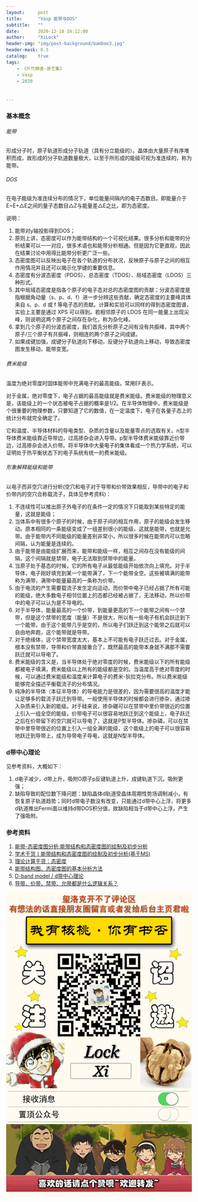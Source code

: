 ```yaml
---
layout:     post
title:      "Vasp 能带与DOS"
subtitle:   ""
date:       2020-12-10 16:12:00
author:     "XiLock"
header-img: "img/post-background/bamboo3.jpg"
header-mask: 0.3
catalog:    true
tags:
    - 《斤竹精舍·游艺集》
    - Vasp
    - 2020


---
```


### 基本概念
###### 能带
形成分子时，原子轨道形成分子轨道（具有分立能级的）。晶体由大量原子有序堆积而成，故形成的分子轨道数量极大，以至于所形成的能级可视为准连续的，称为能带。

###### DOS
在电子能级为准连续分布的情况下，单位能量间隔内的电子态数目。即能量介于E~E+△E之间的量子态数目△Z与能量差△E之比，即为态密度。

说明：
1. 能带对y轴投影得到DOS；
1. 原则上讲，态密度可以作为能带结构的一个可视化结果。很多分析和能带的分析结果可以一一对应，很多术语也和能带分析相通。但是因为它更直观，因此在结果讨论中用得比能带分析更广泛一些。
1. 态密度图可以反映出电子在各个轨道的分布状况，反映原子与原子之间的相互作用情况并且还可以揭示化学键的重要信息。
1. 态密度有分波态密度（PDOS）、总态密度（TDOS）、局域态密度（LDOS）三种形式。
1. 其中局域态密度是指各个原子的电子态对总的态密度图的贡献；分波态密度是指根据角动量（s、p、d、f）进一步分辨这些贡献，确定态密度的主要峰具体来自 s、p、d 或 f 等电子态的贡献。计算和实验可以同样的得到态密度图谱，实验上主要是通过 XPS 可以得到。若相邻原子的 LDOS 在同一能量上出现尖峰，则说明这两个原子之间存在杂化，称为杂化峰。 
1. 拿到几个原子的分波态密度，我们首先分析原子之间有没有共振峰，其中两个原子/三个原子有共振峰，则相连的两个原子之间成键。
1. 如果成键加强，成键分子轨道向下移动，反键分子轨道向上移动，导致态密度图发生移动，能带变宽。

###### 费米能级
温度为绝对零度时固体能带中充满电子的最高能级。常用EF表示。

对于金属，绝对零度下，电子占据的最高能级就是费米能级。费米能级的物理意义是，该能级上的一个状态被电子占据的概率是1/2。在半导体物理中，费米能级是个很重要的物理参数，只要知道了它的数值，在一定温度下，电子在各量子态上的统计分布就完全确定了。

它和温度、半导体材料的导电类型、杂质的含量以及能量零点的选取有关。n型半导体费米能级靠近导带边，过高掺杂会进入导带。p型半导体费米能级靠近价带边，过高掺杂会进入价带。将半导体中大量电子的集体看成一个热力学系统，可以证明处于热平衡状态下的电子系统有统一的费米能级。

###### 形象解释能级和能带
以电子而非空穴进行分析(空穴和电子对于导带和价带效果相反，导带中的电子和价带内的空穴合称载流子，具体见参考资料)：  
1. 不连续性可以推出原子外电子的在条件一定的情况下只能取到某些特定的能量，这就是能级；
1. 当体系中有很多个原子的时候，由于原子间的相互作用，原子的能级会发生移动。原本相同的一条能级变成了一组差别很小的能级，这就是能带，也就是允带。由于能带内不同能级的能量差别非常小，所以很多时候在能带内可以忽略间隔，认为能量是连续的。
1. 由于能带是由能级扩展而来，能带和能级一样，相互之间存在没有能级的间隔，这个间隔就是禁带，电子无法取到禁带中的能量。
1. 当原子处于基态的时候，它的所有电子从最低能级开始依次向上填充。对于半导体，电子刚好填充到某一个能带满了，下一个能带全空。这些被填满的能带称为满带，满带中能量最高的一条称为价带。
1. 由于电流的产生需要载流子发生定向运动，而价带中电子已经占据了所有可能的能级，绝大多数电子相邻位置上的态都已经被占据了，无法移动，所以价带中的电子可以认为是不导电的。
1. 对于半导体，能量最高的一个价带，到能量更高的下一个能带之间有一个禁带，但是这个禁带的宽度（能量）不是很大，所以有一些电子有机会跃迁到下一个能带。由于这个能带几乎是空的，所以电子们跃迁到这个能带之后就可以自由地奔跑，这个能带就是导带。
1. 对于绝缘体，这个禁带宽度太大，基本上不可能有电子跃迁过去。对于金属，根本没有禁带，导带和价带直接重合了，既然最高的能带本身就不满那不需要跃迁就可以导电了。
1. 费米能级的含义是，当半导体处于绝对零度的时候，费米能级以下的所有能级都被电子填满，费米能级以上所有的能级都是空的。当温度高于绝对零度的时候，可以通过费米能级和温度来计算电子的费米-狄拉克分布。所以费米能级能够完全描述平衡载流子的分布情况。
1. 纯净的半导体（本征半导体）的导电能力是很差的，因为需要很高的温度才能让足够多的载流子跃迁到导带。一般使用半导体的时候都会进行掺杂，通过掺入杂质来引入新的能级。对于硅来说，掺杂硼可以在禁带中里价带很近的位置上引入一组全空的能级，价带电子可以很容易地跃迁到这个能级上，电子跃迁之后在价带留下的空穴就可以导电了，这就是P型半导体。掺杂磷，可以在禁带中里导带很近的位置上引入一组全满的能级，这个能级上的电子可以很容易地跃迁到导带上，成为导带电子导电，这就是N型半导体。


### d带中心理论
见参考资料，大概如下：
1. d电子减少，d带上升，吸附O原子p反键轨道上升，成键轨道下沉，吸附更强；
1. 缺陷导致的配位数下降问题：缺陷晶体d轨道受晶体周期性势场调制减小，有恢复原子轨道趋势；同时d带电子数没有改变，只能通过d带中心上浮，将更多d轨道推出Fermi面以维持d带DOS积分值，故缺陷相当于d带中心上浮，产生了强吸附。

### 参考资料
1. [能带-态密度图分析:能带结构和态密度图的绘制及初步分析](https://wenku.baidu.com/view/4aba65b70342a8956bec0975f46527d3240ca6b7.html?re=view)
1. [学术干货丨能带结构和态密度图的绘制及初步分析(基于MS)](http://www.cailiaoniu.com/51344.html)
1. [理论计算干货：态密度](https://www.scimall.org.cn/article/detail?id=555575)
1. [能带结构图、态密度图的基本分析方法](https://zhuanlan.zhihu.com/p/26801715)
1. [D-band model / d带中心理论](http://li-kezhi.site/blog/archives/33)
1. [导带、价带、禁带、允带都是什么逻辑关系？](https://www.zhihu.com/question/31683770)

![](/img/wc-tail.GIF)
